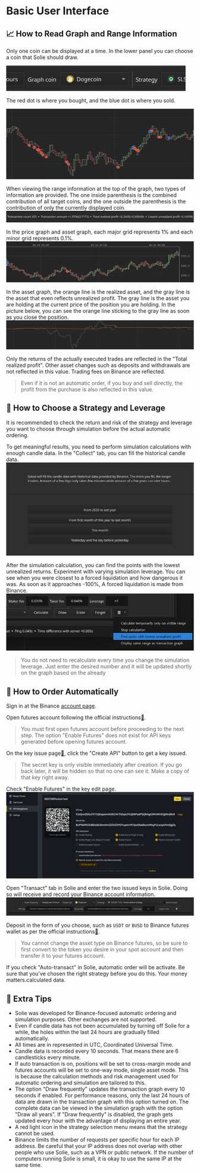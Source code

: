 # Basic User Interface

## 📈 How to Read Graph and Range Information

Only one coin can be displayed at a time. In the lower panel you can choose a coin that Solie should draw.

![](_static/example_023.png)

The red dot is where you bought, and the blue dot is where you sold.

![](_static/example_025.png)

When viewing the range information at the top of the graph, two types of information are provided. The one inside parenthesis is the combined contribution of all target coins, and the one outside the parenthesis is the contribution of only the currently displayed coin.
![](_static/example_022.png)

In the price graph and asset graph, each major grid represents 1% and each minor grid represents 0.1%.
![](_static/example_026.png)

In the asset graph, the orange line is the realized asset, and the gray line is the asset that even reflects unrealized profit. The gray line is the asset you are holding at the current price of the position you are holding. In the picture below, you can see the orange line sticking to the gray line as soon as you close the position.
![](_static/example_035.png)

Only the returns of the actually executed trades are reflected in the "Total realized profit". Other asset changes such as deposits and withdrawals are not reflected in this value. Trading fees on Binance are reflected.

> Even if it is not an automatic order, if you buy and sell directly, the profit from the purchase is also reflected in this value.

## 🎯 How to Choose a Strategy and Leverage

It is recommended to check the return and risk of the strategy and leverage you want to choose through simulation before the actual automatic ordering.

To get meaningful results, you need to perform simulation calculations with enough candle data. In the "Collect" tab, you can fill the historical candle data.
![](_static/example_028.png)

After the simulation calculation, you can find the points with the lowest unrealized returns. Experiment with varying simulation leverage. You can see when you were closest to a forced liquidation and how dangerous it was. As soon as it approaches -100%, A forced liquidation is made from Binance.
![](_static/example_029.png)

> You do not need to recalculate every time you change the simulation leverage. Just enter the desired number and it will be updated shortly on the graph based on the already

## 🛒 How to Order Automatically

Sign in at the Binance [account page](https://accounts.binance.com/).

Open futures account following the official instructions[🔗](https://www.binance.com/en/support/faq/360033772992).

> You must first open futures account before proceeding to the next step. The option "Enable Futures" does not exist for API keys generated before opening futures account.

On the key issue page[🔗](https://www.binance.com/en/my/settings/api-management), click the "Create API" button to get a key issued.

> The secret key is only visible immediately after creation. If you go back later, it will be hidden so that no one can see it. Make a copy of that key right away.

Check "Enable Futures" in the key edit page.
![](_static/example_008.png)

Open "Transact" tab in Solie and enter the two issued keys in Solie. Doing so will receive and record your Binance account information.
![](_static/example_009.png)

Deposit in the form of you choose, such as `USDT` or `BUSD` to Binance futures wallet as per the official instructions[🔗](https://www.binance.com/en/support/faq/360033773532).

> You cannot change the asset type on Binance futures, so be sure to first convert to the token you desire in your spot account and then transfer it to your futures account.

If you check "Auto-transact" in Solie, automatic order will be activate. Be sure that you've chosen the right strategy before you do this. Your money matters.calculated data.

## 🧾 Extra Tips

- Solie was developed for Binance-focused automatic ordering and simulation purposes. Other exchanges are not supported.
- Even if candle data has not been accumulated by turning off Solie for a while, the holes within the last 24 hours are gradually filled automatically.
- All times are in represented in UTC, Coordinated Universal Time.
- Candle data is recorded every 10 seconds. That means there are 6 candlesticks every minute.
- If auto transaction is on, positions will be set to cross-margin mode and futures accounts will be set to one-way mode, single asset mode. This is because the calculation methods and risk management used for automatic ordering and simulation are tailored to this.
- The option "Draw frequently" updates the transaction graph every 10 seconds if enabled. For performance reasons, only the last 24 hours of data are drawn in the transaction graph with this option turned on. The complete data can be viewed in the simulation graph with the option "Draw all years". If "Draw frequently" is disabled, the graph gets updated every hour with the advantage of displaying an entire year.
- A red light icon in the strategy selection menu means that the strategy cannot be used.
- Binance limits the number of requests per specific hour for each IP address. Be careful that your IP address does not overlap with other people who use Solie, such as a VPN or public network. If the number of computers running Solie is small, it is okay to use the same IP at the same time.
